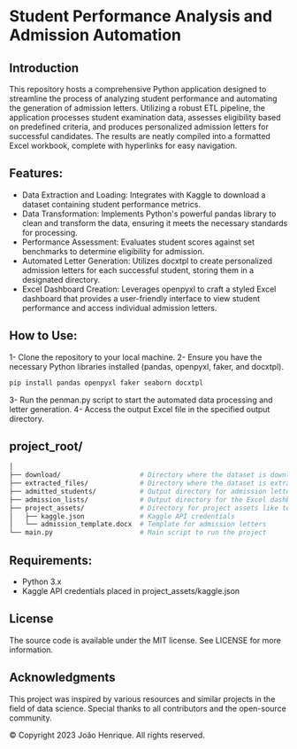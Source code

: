# Student Performance Analysis and Admission Automation

## Introduction
 This repository hosts a comprehensive Python application designed to streamline the process of analyzing student performance and automating the generation of admission letters. Utilizing a robust ETL pipeline, the application processes student examination data, assesses eligibility based on predefined criteria, and produces personalized admission letters for successful candidates. The results are neatly compiled into a formatted Excel workbook, complete with hyperlinks for easy navigation.

## Features:
- Data Extraction and Loading: Integrates with Kaggle to download a dataset containing student performance metrics.
- Data Transformation: Implements Python's powerful pandas library to clean and transform the data, ensuring it meets the necessary standards for processing.
- Performance Assessment: Evaluates student scores against set benchmarks to determine eligibility for admission.
- Automated Letter Generation: Utilizes docxtpl to create personalized admission letters for each successful student, storing them in a designated directory.
- Excel Dashboard Creation: Leverages openpyxl to craft a styled Excel dashboard that provides a user-friendly interface to view student performance and access individual admission letters.

## How to Use:
1- Clone the repository to your local machine.
2- Ensure you have the necessary Python libraries installed (pandas, openpyxl, faker, and docxtpl).
```sh
pip install pandas openpyxl faker seaborn docxtpl
```
3- Run the penman.py script to start the automated data processing and letter generation.
4- Access the output Excel file in the specified output directory.

## project_root/

```sh
│
├── download/                    # Directory where the dataset is downloaded
├── extracted_files/             # Directory where the dataset is extracted
├── admitted_students/           # Output directory for admission letters
├── admission_lists/             # Output directory for the Excel dashboard
├── project_assets/              # Directory for project assets like templates
│   ├── kaggle.json              # Kaggle API credentials
│   └── admission_template.docx  # Template for admission letters
└── main.py                      # Main script to run the project
```

## Requirements:
- Python 3.x
- Kaggle API credentials placed in project_assets/kaggle.json

## License

The source code is available under the MIT license. See LICENSE for more information.

## Acknowledgments

This project was inspired by various resources and similar projects in the field of data science. Special thanks to all contributors and the open-source community.

© Copyright 2023 João Henrique. All rights reserved.

